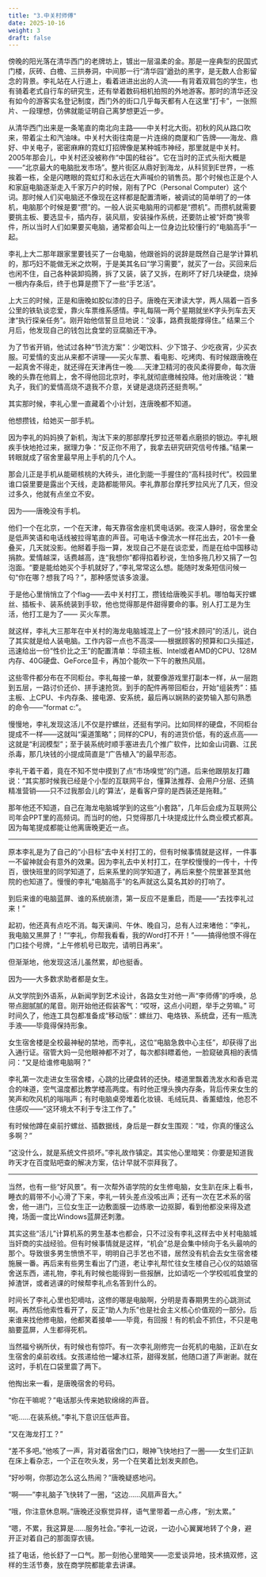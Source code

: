 ```yaml
---
title: "3.中关村师傅"
date: 2025-10-16
weight: 3
draft: false
---
```


傍晚的阳光落在清华西门的老牌坊上，镀出一层温柔的金。那是一座典型的民国式门楼，灰砖、白檐、三拱券洞，中间那一行“清华园”遒劲的黑字，是无数人合影留念的背景。李礼站在人行道上，看着进进出出的人流——有背着双肩包的学生，也有骑着老式自行车的研究生，还有举着数码相机拍照的外地游客。那时的清华还没有如今的游客实名登记制度，西门外的街口几乎每天都有人在这里“打卡”，一张照片、一段理想，仿佛就能证明自己离梦想更近一步。

从清华西门出来是一条笔直的南北向主路——中关村北大街。初秋的风从路口吹来，带着尘土和汽油味。中关村大街往南是一片连绵的商厦和广告牌——海龙、鼎好、中关电子，密密麻麻的霓虹灯招牌像是某种城市神经，那里就是中关村。2005年那会儿，中关村还没被称作“中国的硅谷”。它在当时的正式头衔大概是——“北京最大的电脑批发市场”。整片街区从鼎好到海龙，从科贸到E世界，一栋挨着一栋，全是闪瞎眼的霓虹灯和永远在大声喊价的销售员。那个时候也正是个人和家庭电脑逐渐走入千家万户的时候，刚有了PC（Personal Computer）这个词。那时候人们买电脑还不像现在这样都是配置清晰，被调试的简单明了的一体机，电脑那个时候是要“攒”的。一般人说买电脑用的词都是“攒机”。而攒机就需要要挑主板、要选显卡，插内存，装风扇，安装操作系统，还要防止被“奸商”换零件，所以当时人们如果要买电脑，通常都会叫上一位身边比较懂行的“电脑高手”一起。

李礼上大二那年跟家里要钱买了一台电脑，他跟爸妈的说辞是既然自己是学计算机的，那巧妇不能做无米之炊啊，于是美其名曰“学习需要”，就买了一台。买回来后也闲不住，自己各种装卸捣腾，拆了又装，装了又拆，在刷坏了好几块硬盘，烧掉一根内存条后，终于也算是攒下了一些“手艺活”。

上大三的时候，正是和唐晚如胶似漆的日子。唐晚在天津读大学，两人隔着一百多公里的铁轨谈恋爱，靠火车票维系感情。李礼每隔一两个星期就坐K字头列车去天津“执行探亲任务”。刚开始他信誓旦旦地说：“没事，路费我能撑得住。” 结果三个月后，他发现自己的钱包比食堂的豆腐脑还干净。

为了节省开销，他试过各种“节流方案”：少喝饮料、少下馆子、少吃夜宵，少买衣服。可爱情的支出从来都不讲理——买火车票、看电影、吃烤肉、有时候跟唐晚在一起真舍不得走，就还得在天津再住一晚……天津卫精河的夜风柔得要命，每次唐晚的头靠在他肩上，舍不得他回北京时，李礼就彻底缴械投降。他对唐晚说：“糖丸子，我们的爱情高烧不退我不介意，关键是退烧药还挺贵啊。”

其实那时候，李礼心里一直藏着个小计划，连唐晚都不知道。

他想攒钱，给她买一部手机。

因为李礼的妈妈换了新机，淘汰下来的那部摩托罗拉还带着点磨损的银边。李礼眼疾手快地抢过来，据理力争：“反正你不用了，我拿去研究研究信号传播。”结果一转眼就成了宿舍里最早用上手机的几个人。

那会儿正是手机从能砸核桃的大砖头，进化到能一手握住的“高科技时代”。校园里谁口袋里要是露出个天线，走路都能带风。李礼靠那台摩托罗拉风光了几天，但没过多久，他就有点坐立不安。

因为——唐晚没有手机。

他们一个在北京，一个在天津，每天靠宿舍座机煲电话粥。夜深人静时，宿舍里全是低声笑语和电话线被拉得笔直的声音。可电话卡像流水一样花出去，201卡一叠叠买，几天就没影。他掰着手指一算，发现自己不是在谈恋爱，而是在给中国移动捐款。爱情越深，话费越高，连“我想你”都得掐着秒说，生怕多拖几秒又捐了一包泡面。“要是能给她买个手机就好了，”李礼常常这么想。能随时发条短信问候一句“你在哪？想我了吗？”，那种感觉该多浪漫。

于是他心里悄悄立了个flag——去中关村打工，攒钱给唐晚买手机。哪怕每天拧螺丝、插板卡、装系统装到手软，他也觉得那是件甜得要命的事。别人打工是为生活，他打工是为了—— 买火车票。

就这样，李礼大三那年在中关村的海龙电脑城混上了一份“技术顾问”的活儿，说白了其实就是给人装电脑。工作内容一点也不高深——根据顾客的预算和口头描述，迅速给出一份“性价比之王”的配置清单：华硕主板、Intel或者AMD的CPU、128M内存、40G硬盘、GeForce显卡，再加个能吹一下午的散热风扇。

这些零件都分布在不同柜台。李礼每接一单，就要像游戏里打副本一样，从一层跑到五层，一路讨价还价、拼手速抢货。到手的配件再带回柜台，开始“组装秀”：插主板、上CPU、卡内存条、接电源、安系统，最后再以娴熟的姿势输入那句熟悉的命令——“format c:”。

慢慢地，李礼发现这活儿不仅是拧螺丝，还挺有学问。比如同样的硬盘，不同柜台提成不一样——这就叫“渠道策略”；同样的CPU，有的进货价低，有的返点高——这就是“利润模型”；至于装系统时顺手塞进去几个推广软件，比如金山词霸、江民杀毒，那几块钱的小提成简直是“广告植入”的最早形态。

李礼干着干着，竟在不知不觉中摸到了点“市场嗅觉”的门道。后来他跟朋友打趣说：“其实那时候我已经是个小型的互联网平台，懂算法推荐、会用户分层、还搞精准营销——只不过我那会儿的‘算法’，是看客户穿的是西装还是拖鞋。”

那年他还不知道，自己在海龙电脑城学到的这些“小套路”，几年后会成为互联网公司年会PPT里的高频词。而当时的他，只觉得那几十块提成比什么商业模式都真。因为每笔提成都能让他离唐晚更近一点。

---

原本李礼是为了自己的“小目标”去中关村打工的，但有时候事情就是这样，一件事一不留神就会有意外的效果。因为李礼去中关村打工，在学校慢慢的一传十，十传百，很快班里的同学知道了，后来系里的同学知道了，再后来整个院里甚至其他 院的也知道了。慢慢的李礼“电脑高手”的名声就这么莫名其妙的打响了。

到后来谁的电脑蓝屏、谁的系统崩溃，第一反应不是重启，而是——“去找李礼过来！”

起初，他还真有点吃不消。每天课间、午休、晚自习，总有人过来堵他：“李礼，我电脑又黑屏了！”“李礼，你帮我看看，我的Word打不开！”——搞得他恨不得在门口挂个号牌，“上午修机号已取完，请明日再来”。

但渐渐地，他发现这活儿虽然累，却也挺香。

因为——大多数求助者都是女生。

从文学院到外语系，从新闻学到艺术设计，各路女生对他一声“李师傅”的呼唤，总带点甜腻腻的尾音。刚开始他还假装客气：“哎呀，这点小问题，举手之劳嘛。” 可时间久了，他连工具包都准备成“移动版”：螺丝刀、电烙铁、系统盘，还有一瓶洗手液——毕竟得保持形象。

女生宿舍楼是全校最神秘的禁地，而李礼，这位“电脑急救中心主任”，却获得了出入通行证。宿管大妈一见他眼神都不对了，每次都斜瞟着他，一脸窥破真相的表情问：“又是给谁修电脑啊？”

李礼第一次走进女生宿舍楼，心跳的比硬盘转的还快。楼道里飘着洗发水和香皂混合的味道，空气温度都比教学楼高两度。有时他正埋头换内存条，背后传来女生的笑声和吹风机的嗡嗡声；有时电脑桌旁堆着化妆镜、毛绒玩具、香薰蜡烛，他忍不住感叹——“这环境太不利于专注工作了。”

有时候他蹲在桌前拧螺丝、插数据线，身后是一群女生围观：“哇，你真的懂这么多啊？”

“这没什么，就是系统文件损坏。”李礼故作镇定。其实他心里暗笑：你要是知道我昨天才在百度贴吧查的解决方案，估计早就不崇拜我了。

---

当然，也有一些“好风景”。有一次帮外语学院的女生修电脑，女生趴在床上看书，睡衣的肩带不小心滑了下来，李礼一转头差点没咳出声；还有一次在艺术系的宿舍，他一进门，三位女生正一边敷面膜一边练歌一边抠脚，看到他都没来得及遮掩，场面一度比Windows蓝屏还刺激。

其实这些“活儿”计算机系的男生基本也都会，只不过没有李礼这样去中关村电脑城当奸商的实战经验。但有时候事情就是这样，“机会”总是会集中倾向于名头最响的那个。导致很多男生愤愤不平，明明自己手艺也不错，居然没有机会去女生宿舍楼施展一番。再后来有些男生看出了门道，老让李礼帮忙往女生楼自己心仪的姑娘宿舍送东西，递礼物，李礼有时候也能得到一些报酬，比如请吃一个学校呱呱食堂的掉渣饼，或者逃课的时候帮李礼点名答到什么的。

时间长了李礼心里也犯嘀咕，这修的哪是电脑啊，分明是青春期男生的心跳测试啊。再然后他索性看开了，反正“助人为乐”也是社会主义核心价值观的一部分。后来谁来找他修电脑，他都笑着接单——毕竟，有回报！有的机会不抓住，不只是电脑要蓝屏，人生都得死机。

当然福兮祸所伏，有时候也有惊吓。有一次李礼刚修完一台死机的电脑，正趴在女生宿舍的桌前收线。女孩递给他一罐冰红茶，甜得发腻，他随口道了声谢谢。就在这时，手机在口袋里震了两下。

他掏出来一看，是唐晚宿舍的号码。

“你在干嘛呢？”电话那头传来她软绵绵的声音。

“呃……在装系统。”李礼下意识压低声音。

“又在海龙打工？”

“差不多吧。”他咳了一声，背对着宿舍门口，眼神飞快地扫了一圈——女生们正趴在床上看杂志，一个正在吹头发，另一个在笑着比划发夹颜色。

“好吵啊，你那边怎么这么热闹？”唐晚疑惑地问。

“啊——”李礼脑子飞快转了一圈，“这边……风扇声音大。”

“哦，你注意休息啊。”唐晚还没察觉异样，语气里带着一点心疼，“别太累。”

“嗯，不累，我这算是……服务社会。”李礼一边说，一边小心翼翼地转了个身，避开正对着自己的那面穿衣镜。

挂了电话，他长舒了一口气。那一刻他心里暗笑——恋爱谈异地，技术搞双修，这样的生活节奏，放在商学院都能拿去讲课。
